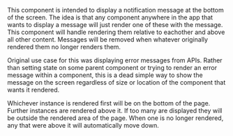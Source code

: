 This component is intended to display a notification message at the bottom of the screen.
The idea is that any component anywhere in the app that wants to display a message will just render one of these with the message.
This component will handle rendering them relative to eachother and above all other content.
Messages will be removed when whatever originally rendered them no longer renders them.

Original use case for this was displaying error messages from APIs.
Rather than setting state on some parent component or trying to render an error message within a component,
this is a dead simple way to show the message on the screen regardless of size or location of the component that wants it rendered.

Whichever instance is rendered first will be on the bottom of the page.
Further instances are rendered above it.
If too many are displayed they will be outside the rendered area of the page.
When one is no longer rendered, any that were above it will automatically move down.
